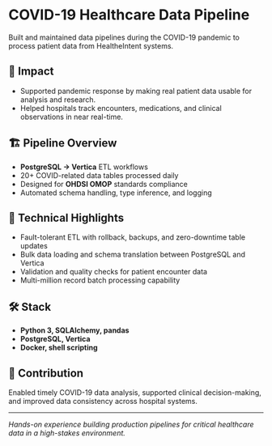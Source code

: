 # COVID-19 Healthcare Data Pipeline

Built and maintained data pipelines during the COVID-19 pandemic to process patient data from HealtheIntent systems.

## 🎯 Impact

* Supported pandemic response by making real patient data usable for analysis and research.
* Helped hospitals track encounters, medications, and clinical observations in near real-time.

## 🏗️ Pipeline Overview

* **PostgreSQL → Vertica** ETL workflows
* 20+ COVID-related data tables processed daily
* Designed for **OHDSI OMOP** standards compliance
* Automated schema handling, type inference, and logging

## 🔑 Technical Highlights

* Fault-tolerant ETL with rollback, backups, and zero-downtime table updates
* Bulk data loading and schema translation between PostgreSQL and Vertica
* Validation and quality checks for patient encounter data
* Multi-million record batch processing capability

## 🛠️ Stack

* **Python 3, SQLAlchemy, pandas**
* **PostgreSQL, Vertica**
* **Docker, shell scripting**

## 💼 Contribution

Enabled timely COVID-19 data analysis, supported clinical decision-making, and improved data consistency across hospital systems.

---

*Hands-on experience building production pipelines for critical healthcare data in a high-stakes environment.*
